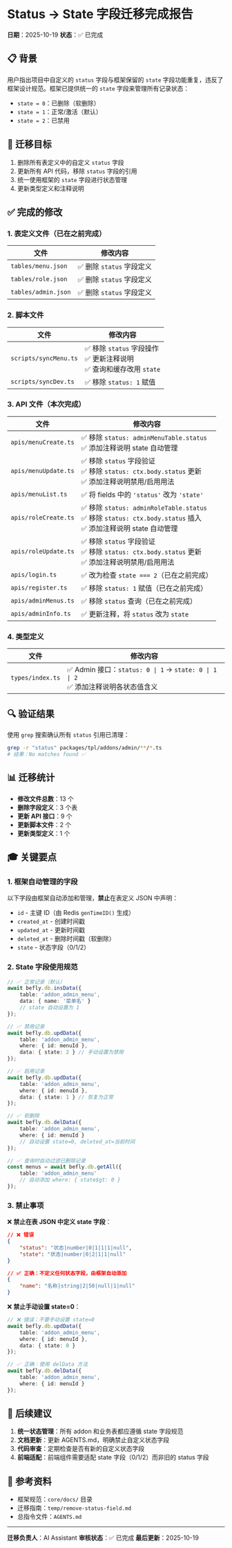 # Status → State 字段迁移完成报告

**日期**：2025-10-19
**状态**：✅ 已完成

## 📋 背景

用户指出项目中自定义的 `status` 字段与框架保留的 `state` 字段功能重复，违反了框架设计规范。框架已提供统一的 `state` 字段来管理所有记录状态：

- `state = 0`：已删除（软删除）
- `state = 1`：正常/激活（默认）
- `state = 2`：已禁用

## 🎯 迁移目标

1. 删除所有表定义中的自定义 `status` 字段
2. 更新所有 API 代码，移除 `status` 字段的引用
3. 统一使用框架的 `state` 字段进行状态管理
4. 更新类型定义和注释说明

## ✅ 完成的修改

### 1. 表定义文件（已在之前完成）

| 文件                | 修改内容                  |
| ------------------- | ------------------------- |
| `tables/menu.json`  | ✅ 删除 `status` 字段定义 |
| `tables/role.json`  | ✅ 删除 `status` 字段定义 |
| `tables/admin.json` | ✅ 删除 `status` 字段定义 |

### 2. 脚本文件

| 文件                  | 修改内容                                                                  |
| --------------------- | ------------------------------------------------------------------------- |
| `scripts/syncMenu.ts` | ✅ 移除 `status` 字段操作<br>✅ 更新注释说明<br>✅ 查询和缓存改用 `state` |
| `scripts/syncDev.ts`  | ✅ 移除 `status: 1` 赋值                                                  |

### 3. API 文件（本次完成）

| 文件                 | 修改内容                                                                                                            |
| -------------------- | ------------------------------------------------------------------------------------------------------------------- |
| `apis/menuCreate.ts` | ✅ 移除 `status: adminMenuTable.status`<br>✅ 添加注释说明 state 自动管理                                           |
| `apis/menuUpdate.ts` | ✅ 移除 `status` 字段验证<br>✅ 移除 `status: ctx.body.status` 更新<br>✅ 添加注释说明禁用/启用用法                 |
| `apis/menuList.ts`   | ✅ 将 fields 中的 `'status'` 改为 `'state'`                                                                         |
| `apis/roleCreate.ts` | ✅ 移除 `status: adminRoleTable.status`<br>✅ 移除 `status: ctx.body.status` 插入<br>✅ 添加注释说明 state 自动管理 |
| `apis/roleUpdate.ts` | ✅ 移除 `status` 字段验证<br>✅ 移除 `status: ctx.body.status` 更新<br>✅ 添加注释说明禁用/启用用法                 |
| `apis/login.ts`      | ✅ 改为检查 `state === 2`（已在之前完成）                                                                           |
| `apis/register.ts`   | ✅ 移除 `status: 1` 赋值（已在之前完成）                                                                            |
| `apis/adminMenus.ts` | ✅ 移除 `status` 查询（已在之前完成）                                                                               |
| `apis/adminInfo.ts`  | ✅ 更新注释，将 `status` 改为 `state`                                                                               |

### 4. 类型定义

| 文件             | 修改内容                                                                              |
| ---------------- | ------------------------------------------------------------------------------------- |
| `types/index.ts` | ✅ Admin 接口：`status: 0 \| 1` → `state: 0 \| 1 \| 2`<br>✅ 添加注释说明各状态值含义 |

## 🔍 验证结果

使用 `grep` 搜索确认所有 `status` 引用已清理：

```bash
grep -r "status" packages/tpl/addons/admin/**/*.ts
# 结果：No matches found ✅
```

## 📊 迁移统计

- **修改文件总数**：13 个
- **删除字段定义**：3 个表
- **更新 API 接口**：9 个
- **更新脚本文件**：2 个
- **更新类型定义**：1 个

## 🎓 关键要点

### 1. 框架自动管理的字段

以下字段由框架自动添加和管理，**禁止**在表定义 JSON 中声明：

- `id` - 主键 ID（由 Redis `genTimeID()` 生成）
- `created_at` - 创建时间戳
- `updated_at` - 更新时间戳
- `deleted_at` - 删除时间戳（软删除）
- `state` - 状态字段（0/1/2）

### 2. State 字段使用规范

```typescript
// ✅ 正常记录（默认）
await befly.db.insData({
    table: 'addon_admin_menu',
    data: { name: '菜单名' }
    // state 自动设置为 1
});

// ✅ 禁用记录
await befly.db.updData({
    table: 'addon_admin_menu',
    where: { id: menuId },
    data: { state: 2 } // 手动设置为禁用
});

// ✅ 启用记录
await befly.db.updData({
    table: 'addon_admin_menu',
    where: { id: menuId },
    data: { state: 1 } // 恢复为正常
});

// ✅ 软删除
await befly.db.delData({
    table: 'addon_admin_menu',
    where: { id: menuId }
    // 自动设置 state=0, deleted_at=当前时间
});

// ✅ 查询时自动过滤已删除记录
const menus = await befly.db.getAll({
    table: 'addon_admin_menu'
    // 自动添加 where: { state$gt: 0 }
});
```

### 3. 禁止事项

❌ **禁止在表 JSON 中定义 state 字段**：

```json
// ❌ 错误
{
    "status": "状态|number|0|1|1|1|null",
    "state": "状态|number|0|2|1|1|null"
}

// ✅ 正确：不定义任何状态字段，由框架自动添加
{
    "name": "名称|string|2|50|null|1|null"
}
```

❌ **禁止手动设置 state=0**：

```typescript
// ❌ 错误：不要手动设置 state=0
await befly.db.updData({
    table: 'addon_admin_menu',
    where: { id: menuId },
    data: { state: 0 }
});

// ✅ 正确：使用 delData 方法
await befly.db.delData({
    table: 'addon_admin_menu',
    where: { id: menuId }
});
```

## 🚀 后续建议

1. **统一状态管理**：所有 addon 和业务表都应遵循 state 字段规范
2. **文档更新**：更新 AGENTS.md，明确禁止自定义状态字段
3. **代码审查**：定期检查是否有新的自定义状态字段
4. **前端适配**：前端组件需要适配 state 字段（0/1/2）而非旧的 status 字段

## 📝 参考资料

- 框架规范：`core/docs/` 目录
- 迁移指南：`temp/remove-status-field.md`
- 总指令文件：`AGENTS.md`

---

**迁移负责人**：AI Assistant
**审核状态**：✅ 已完成
**最后更新**：2025-10-19
